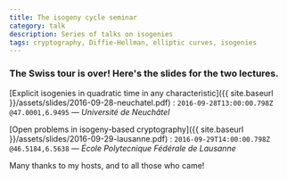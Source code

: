 ```yaml
---
title: The isogeny cycle seminar
category: talk
description: Series of talks on isogenies
tags: cryptography, Diffie-Hellman, elliptic curves, isogenies
---
```


### The Swiss tour is over! Here's the slides for the two lectures.

[Explicit isogenies in quadratic time in any characteristic]({{ site.baseurl }}/assets/slides/2016-09-28-neuchatel.pdf)
: `2016-09-28T13:00:00.798Z @47.0001,6.9495` — *Université de Neuchâtel* 

[Open problems in isogeny-based cryptography]({{ site.baseurl }}/assets/slides/2016-09-29-lausanne.pdf)
: `2016-09-29T14:00:00.798Z @46.5184,6.5638` — *École Polytecnique Fédérale de Lausanne*

Many thanks to my hosts, and to all those who came!

<script src="https://gist.github.com/defeo/84784aa66a559dcd7b4e0fb297f782ec.js"></script>

